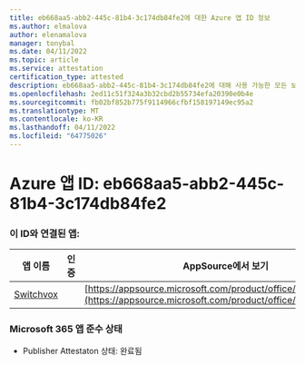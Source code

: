 ```yaml
---
title: eb668aa5-abb2-445c-81b4-3c174db84fe2에 대한 Azure 앱 ID 정보
ms.author: elmalova
author: elenamalova
manager: tonybal
ms.date: 04/11/2022
ms.topic: article
ms.service: attestation
certification_type: attested
description: eb668aa5-abb2-445c-81b4-3c174db84fe2에 대해 사용 가능한 모든 보안 및 규정 준수 정보입니다.
ms.openlocfilehash: 2ed11c51f324a3b32cbd2b55734efa20390e0b4e
ms.sourcegitcommit: fb02bf852b775f9114966cfbf158197149ec95a2
ms.translationtype: MT
ms.contentlocale: ko-KR
ms.lasthandoff: 04/11/2022
ms.locfileid: "64775026"
---
```

# <a name="azure-app-id-eb668aa5-abb2-445c-81b4-3c174db84fe2"></a>Azure 앱 ID: eb668aa5-abb2-445c-81b4-3c174db84fe2


### <a name="apps-associated-with-this-id"></a>이 ID와 연결된 앱:
| **앱 이름** | **인증** | **AppSource에서 보기** |
|--------------|---------------|-----------------------|
| [Switchvox](../forward/WA200001535.md) |  | [https://appsource.microsoft.com/product/office/WA200001535](https://appsource.microsoft.com/product/office/WA200001535) |

### <a name="microsoft-365-app-compliance-status"></a>Microsoft 365 앱 준수 상태
- Publisher Attestaton 상태: 완료됨
